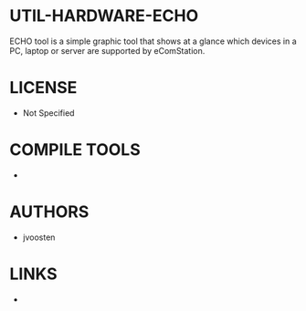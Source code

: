 UTIL-HARDWARE-ECHO
==================

ECHO tool is a simple graphic tool that shows at a glance which devices in a PC, laptop or server are supported by eComStation.

LICENSE
===============
* Not Specified

COMPILE TOOLS
===============
* 
 
AUTHORS
===============
* jvoosten

LINKS
===============
* 
